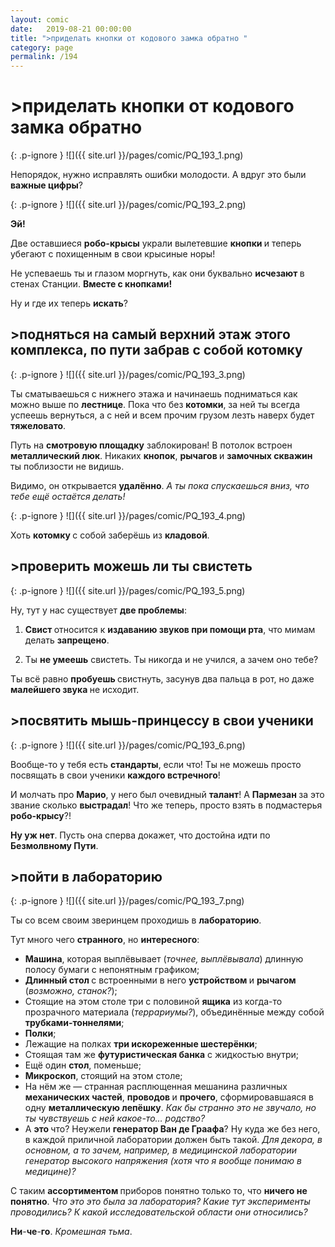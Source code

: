 ```yaml
---
layout: comic
date:   2019-08-21 00:00:00 
title: ">приделать кнопки от кодового замка обратно "
category: page
permalink: /194
---
```

# >приделать кнопки от кодового замка обратно 

{: .p-ignore }
![]({{ site.url }}/pages/comic/PQ_193_1.png)

Непорядок, нужно исправлять ошибки молодости. А вдруг это были <strong>важные цифры</strong>?

{: .p-ignore }
![]({{ site.url }}/pages/comic/PQ_193_2.png)

<strong>Эй!</strong> 

Две оставшиеся <strong>робо-крысы</strong> украли вылетевшие <strong>кнопки </strong>и теперь убегают с похищенным в свои крысиные норы! 

Не успеваешь ты и глазом моргнуть, как они буквально <strong>исчезают </strong>в стенах Станции. <strong>Вместе с кнопками!</strong>

Ну и где их теперь <strong>искать</strong>?

## >подняться на самый верхний этаж этого комплекса, по пути забрав с собой котомку

{: .p-ignore }
![]({{ site.url }}/pages/comic/PQ_193_3.png)

Ты сматываешься с нижнего этажа и начинаешь подниматься как можно выше по <strong>лестнице</strong>. Пока что без <strong>котомки</strong>, за ней ты всегда успеешь вернуться, а с ней и всем прочим грузом лезть наверх будет <strong>тяжеловато</strong>.

Путь на <strong>смотровую площадку</strong> заблокирован! В потолок встроен <strong>металлический люк</strong>. Никаких <strong>кнопок</strong>, <strong>рычагов </strong>и <strong>замочных скважин</strong> ты поблизости не видишь.

Видимо, он открывается <strong>удалённо</strong>. <em>А ты пока спускаешься вниз, что тебе ещё остаётся делать!</em>

{: .p-ignore }
![]({{ site.url }}/pages/comic/PQ_193_4.png)

Хоть <strong>котомку </strong>с собой заберёшь из <strong>кладовой</strong>.

## >проверить можешь ли ты свистеть

{: .p-ignore }
![]({{ site.url }}/pages/comic/PQ_193_5.png)

Ну, тут у нас существует <strong>две проблемы</strong>:

1) <strong>Свист </strong>относится к <strong>издаванию звуков при помощи рта</strong>, что мимам делать <strong>запрещено</strong>.

2) Ты <strong>не умеешь</strong> свистеть. Ты никогда и не учился, а зачем оно тебе?

Ты всё равно <strong>пробуешь </strong>свистнуть, засунув два пальца в рот, но даже <strong>малейшего звука </strong>не исходит. 

## >посвятить мышь-принцессу в свои ученики

{: .p-ignore }
![]({{ site.url }}/pages/comic/PQ_193_6.png)

Вообще-то у тебя есть <strong>стандарты</strong>, если что! Ты не можешь просто посвящать в свои ученики <strong>каждого встречного</strong>!

И молчать про <strong>Марио</strong>, у него был очевидный <strong>талант</strong>! А <strong>Пармезан </strong>за это звание сколько <strong>выстрадал</strong>! Что же теперь, просто взять в подмастерья <strong>робо-крысу</strong>?!

<strong>Ну уж нет</strong>. Пусть она сперва докажет, что достойна идти по <strong>Безмолвному Пути</strong>.

## >пойти в лабораторию

{: .p-ignore }
![]({{ site.url }}/pages/comic/PQ_193_7.png)

Ты со всем своим зверинцем проходишь в <strong>лабораторию</strong>. 

Тут много чего <strong>странного</strong>, но <strong>интересного</strong>:

<ul><li><strong>Машина</strong>, которая выплёвывает (<em>точнее, выплёвывала</em>) длинную полосу бумаги с непонятным графиком;</li><li><strong>Длинный стол </strong>с встроенными в него <strong>устройством </strong>и <strong>рычагом </strong>(<em>возможно, станок?</em>);</li><li>Стоящие на этом столе три с половиной <strong>ящика</strong> из когда-то прозрачного материала (<em>террариумы?</em>), объединённые между собой <strong>трубками-тоннелями</strong>;</li><li><strong>Полки</strong>;</li><li>Лежащие на полках <strong>три искореженные шестерёнки</strong>;</li><li>Стоящая там же <strong>футуристическая банка</strong> с жидкостью внутри;</li><li>Ещё один <strong>стол</strong>, поменьше;</li><li><strong>Микроскоп</strong>, стоящий на этом столе;</li><li>На нём же — странная расплющенная мешанина различных <strong>механических частей</strong>, <strong>проводов </strong>и <strong>прочего</strong>, сформировавшаяся в одну <strong>металлическую лепёшку</strong>. <em>Как бы странно это не звучало, но ты чувствуешь с ней какое-то… родство?</em></li><li>А <strong>это </strong>что? Неужели <strong>генератор Ван де Граафа</strong>? Ну куда же без него, в каждой приличной лаборатории должен быть такой. <em>Для декора, в основном, а то зачем, например, в медицинской лаборатории генератор высокого напряжения (хотя что я вообще понимаю в медицине)?</em></li></ul>

С таким <strong>ассортиментом </strong>приборов понятно только то, что <strong>ничего не понятно</strong>. <em>Что это это была за лаборатория? Какие тут эксперименты проводились? К какой исследовательской области они относились?</em> 

<strong>Ни</strong>-<strong>че</strong>-<strong>го</strong>. <em>Кромешная тьма</em>.

